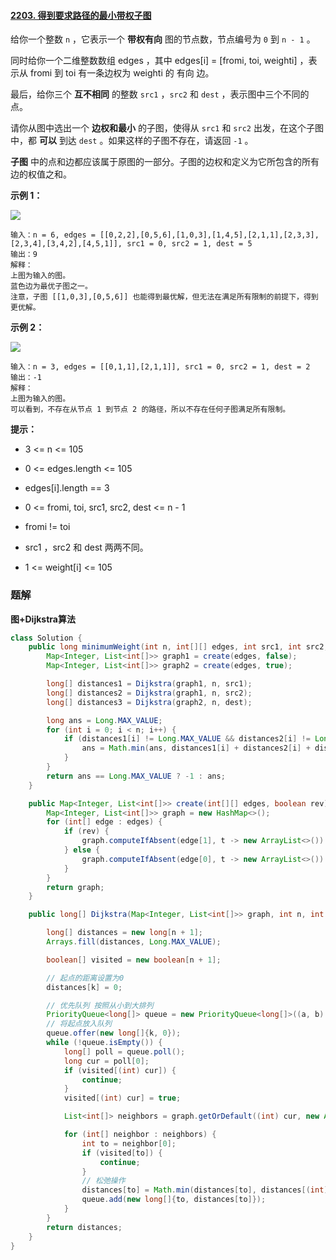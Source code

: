 #### [2203. 得到要求路径的最小带权子图](https://leetcode-cn.com/problems/minimum-weighted-subgraph-with-the-required-paths/)

给你一个整数 `n` ，它表示一个 **带权有向** 图的节点数，节点编号为 `0` 到 `n - 1` 。

同时给你一个二维整数数组 edges ，其中 edges[i] = [fromi, toi, weighti] ，表示从 fromi 到 toi 有一条边权为 weighti 的 有向 边。

最后，给你三个 **互不相同** 的整数 `src1` ，`src2` 和 `dest` ，表示图中三个不同的点。

请你从图中选出一个 **边权和最小** 的子图，使得从 `src1` 和 `src2` 出发，在这个子图中，都 **可以** 到达 `dest` 。如果这样的子图不存在，请返回 `-1` 。

**子图** 中的点和边都应该属于原图的一部分。子图的边权和定义为它所包含的所有边的权值之和。

**示例 1：**

![](http://gitlab.wsh-study.com/xp-study/LeeteCode/-/blob/master/数据结构/基础数据结构/图/images/得到要求路径的最小带权子图/1.jpg)

```shell
输入：n = 6, edges = [[0,2,2],[0,5,6],[1,0,3],[1,4,5],[2,1,1],[2,3,3],[2,3,4],[3,4,2],[4,5,1]], src1 = 0, src2 = 1, dest = 5
输出：9
解释：
上图为输入的图。
蓝色边为最优子图之一。
注意，子图 [[1,0,3],[0,5,6]] 也能得到最优解，但无法在满足所有限制的前提下，得到更优解。
```

**示例 2：**

![](http://gitlab.wsh-study.com/xp-study/LeeteCode/-/blob/master/数据结构/基础数据结构/图/images/得到要求路径的最小带权子图/2.jpg)

```shell
输入：n = 3, edges = [[0,1,1],[2,1,1]], src1 = 0, src2 = 1, dest = 2
输出：-1
解释：
上图为输入的图。
可以看到，不存在从节点 1 到节点 2 的路径，所以不存在任何子图满足所有限制。
```

**提示：**

* 3 <= n <= 105

* 0 <= edges.length <= 105

* edges[i].length == 3

* 0 <= fromi, toi, src1, src2, dest <= n - 1

* fromi != toi

* src1 ，src2 和 dest 两两不同。

* 1 <= weight[i] <= 105

### 题解

**图+Dijkstra算法**

```java
class Solution {
    public long minimumWeight(int n, int[][] edges, int src1, int src2, int dest) {
        Map<Integer, List<int[]>> graph1 = create(edges, false);
        Map<Integer, List<int[]>> graph2 = create(edges, true);

        long[] distances1 = Dijkstra(graph1, n, src1);
        long[] distances2 = Dijkstra(graph1, n, src2);
        long[] distances3 = Dijkstra(graph2, n, dest);

        long ans = Long.MAX_VALUE;
        for (int i = 0; i < n; i++) {
            if (distances1[i] != Long.MAX_VALUE && distances2[i] != Long.MAX_VALUE && distances3[i] != Long.MAX_VALUE) {
                ans = Math.min(ans, distances1[i] + distances2[i] + distances3[i]);
            }
        }
        return ans == Long.MAX_VALUE ? -1 : ans;
    }

    public Map<Integer, List<int[]>> create(int[][] edges, boolean rev) {
        Map<Integer, List<int[]>> graph = new HashMap<>();
        for (int[] edge : edges) {
            if (rev) {
                graph.computeIfAbsent(edge[1], t -> new ArrayList<>()).add(new int[]{edge[0], edge[2]});
            } else {
                graph.computeIfAbsent(edge[0], t -> new ArrayList<>()).add(new int[]{edge[1], edge[2]});
            }
        }
        return graph;
    }

    public long[] Dijkstra(Map<Integer, List<int[]>> graph, int n, int k) {

        long[] distances = new long[n + 1];
        Arrays.fill(distances, Long.MAX_VALUE);

        boolean[] visited = new boolean[n + 1];

        // 起点的距离设置为0
        distances[k] = 0;

        // 优先队列 按照从小到大排列
        PriorityQueue<long[]> queue = new PriorityQueue<long[]>((a, b) -> Long.compare(a[1], b[1]));
        // 将起点放入队列
        queue.offer(new long[]{k, 0});
        while (!queue.isEmpty()) {
            long[] poll = queue.poll();
            long cur = poll[0];
            if (visited[(int) cur]) {
                continue;
            }
            visited[(int) cur] = true;

            List<int[]> neighbors = graph.getOrDefault((int) cur, new ArrayList<int[]>());

            for (int[] neighbor : neighbors) {
                int to = neighbor[0];
                if (visited[to]) {
                    continue;
                }
                // 松弛操作
                distances[to] = Math.min(distances[to], distances[(int) cur] + neighbor[1]);
                queue.add(new long[]{to, distances[to]});
            }
        }
        return distances;
    }
}
```
